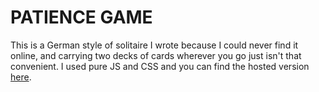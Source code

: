 # PATIENCE GAME

This is a German style of solitaire I wrote because I could never find it online, and carrying two decks of cards wherever you go just isn't that convenient. I used pure JS and CSS and you can find the hosted version [here](https://sparkly-mousse-430f64.netlify.app/). 